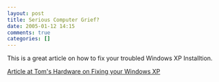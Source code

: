 ```yaml
---
layout: post
title: Serious Computer Grief?
date: 2005-01-12 14:15
comments: true
categories: []
---
```

This is a great article on how to fix your troubled Windows XP Installtion.

<a href="http://www.tomshardware.com/howto/20050112/index.html">Article at Tom's Hardware on Fixing your Windows XP</a>
